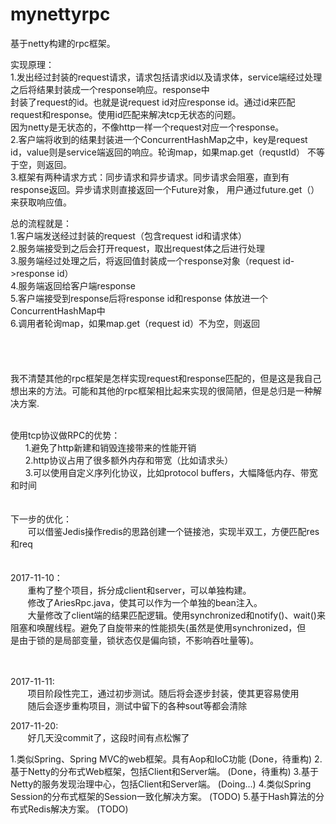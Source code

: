 # mynettyrpc

基于netty构建的rpc框架。

实现原理：</br>
        1.发出经过封装的request请求，请求包括请求id以及请求体，service端经过处理之后将结果封装成一个response响应。response中</br>
        封装了request的id。也就是说request id对应response id。通过id来匹配request和response。使用id匹配来解决tcp无状态的问题。</br>
        因为netty是无状态的，不像http一样一个request对应一个response。</br>
        2.客户端将收到的结果封装进一个ConcurrentHashMap之中，key是request id，value则是service端返回的响应。轮询map，如果map.get（requstId）
        不等于空，则返回。</br>
        3.框架有两种请求方式：同步请求和异步请求。同步请求会阻塞，直到有response返回。异步请求则直接返回一个Future<RpcResponse>对象，
        用户通过future.get（）来获取响应值。</br>
 
 
总的流程就是：</br>
          1.客户端发送经过封装的request（包含request id和请求体）</br>
          2.服务端接受到之后会打开request，取出request体之后进行处理</br>
          3.服务端经过处理之后，将返回值封装成一个response对象（request id->response id）</br>
          4.服务端返回给客户端response</br>
          5.客户端接受到response后将response id和response 体放进一个ConcurrentHashMap中</br>
          6.调用者轮询map，如果map.get（request id）不为空，则返回</br>
 </br>         
 </br>         
我不清楚其他的rpc框架是怎样实现request和response匹配的，但是这是我自己想出来的方法。可能和其他的rpc框架相比起来实现的很简陋，但是总归是一种解决方案.</br>

</br>
使用tcp协议做RPC的优势：</br>
        1.避免了http新建和销毁连接带来的性能开销</br>
        2.http协议占用了很多额外内存和带宽（比如请求头）</br>
        3.可以使用自定义序列化协议，比如protocol buffers，大幅降低内存、带宽和时间</br>
        </br>
        </br>
下一步的优化：</br>
        可以借鉴Jedis操作redis的思路创建一个链接池，实现半双工，方便匹配res 和req</br>
        </br>
        </br>
2017-11-10：</br>
        重构了整个项目，拆分成client和server，可以单独构建。</br>
        修改了AriesRpc.java，使其可以作为一个单独的bean注入。</br>
        大量修改了client端的结果匹配逻辑。使用synchronized和notify()、wait()来阻塞和唤醒线程。避免了自旋带来的性能损失(虽然是使用synchronized，但         是由于锁的是局部变量，锁状态仅是偏向锁，不影响吞吐量等)。</br>
        
        </br></br>
        
        
2017-11-11:</br>
        项目阶段性完工，通过初步测试。随后将会逐步封装，使其更容易使用</br>
        随后会逐步重构项目，测试中留下的各种sout等都会清除</br>


2017-11-20:</br> 
        好几天没commit了，这段时间有点松懈了
 
 
 
1.类似Spring、Spring MVC的web框架。具有Aop和IoC功能         (Done，待重构)
2.基于Netty的分布式Web框架，包括Client和Server端。           (Done，待重构)
3.基于Netty的服务发现治理中心，包括Client和Server端。         (Doing...)
4.类似Spring Session的分布式框架的Session一致化解决方案。     (TODO)
5.基于Hash算法的分布式Redis解决方案。                        (TODO)
